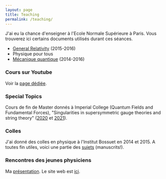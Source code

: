 ```yaml
---
layout: page
title: Teaching
permalink: /teaching/
---
```


J'ai eu la chance d'enseigner à l'Ecole Normale Supérieure à Paris. Vous trouverez ici certains documents utilisés durant ces séances.
  * [General Relativity](relativite/index.html) (2015-2016)
  * Physique pour tous
  * [Mécanique quantique](mecanique-quantique/index.html) (2014-2016)



### Cours sur Youtube

Voir la [page dédiée](/videos/). 


### Special Topics

Cours de fin de Master donnés à Imperial College (Quantum Fields and Fundamental Forces), "Singularities in supersymmetric gauge theories and string theory" ([2020](/teaching/Special-Topics/Special-Topics-abstracts-2020.pdf) et [2021](/teaching/Special-Topics/Special-Topics-abstracts-2021.pdf)). 


### Colles

J'ai donné des colles en physique à l'Institut Bossuet en 2014 et 2015. A toutes fin utiles, voici une partie des [sujets]({{site.file_path}}/Colles_Sujets.pdf) (manuscrits!).


### Rencontres des jeunes physiciens

Ma [présentation]({{site.file_path}}/Antoine_Bourget_RJP.pdf). Le site web est [ici](http://rjp.sfp-paris.fr/).
